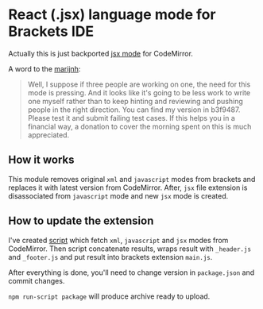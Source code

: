 React (.jsx) language mode for Brackets IDE
=========================================

Actually this is just backported [jsx mode](https://github.com/codemirror/CodeMirror/blob/master/mode/jsx/jsx.js) for CodeMirror.

A word to the [marijnh](https://github.com/marijnh):

> Well, I suppose if three people are working on one, the need for this mode is pressing.
> And it looks like it's going to be less work to write one myself rather than to keep hinting
> and reviewing and pushing people in the right direction. You can find my version in b3f9487.
> Please test it and submit failing test cases. If this helps you in a financial way,
> a donation to cover the morning spent on this is much appreciated.

How it works
------------

This module removes original `xml` and `javascript` modes from brackets and replaces it with latest version from CodeMirror. After, `jsx` file extension is disassociated from `javascript` mode and new `jsx` mode is created.

How to update the extension
---------------------------

I've created [script](build.sh) which fetch `xml`, `javascript` and `jsx` modes from CodeMirror.
Then script concatenate results, wraps result with `_header.js` and `_footer.js` and put result into brackets extension `main.js`.

After everything is done, you'll need to change version in `package.json` and commit changes.

`npm run-script package` will produce archive ready to upload.

